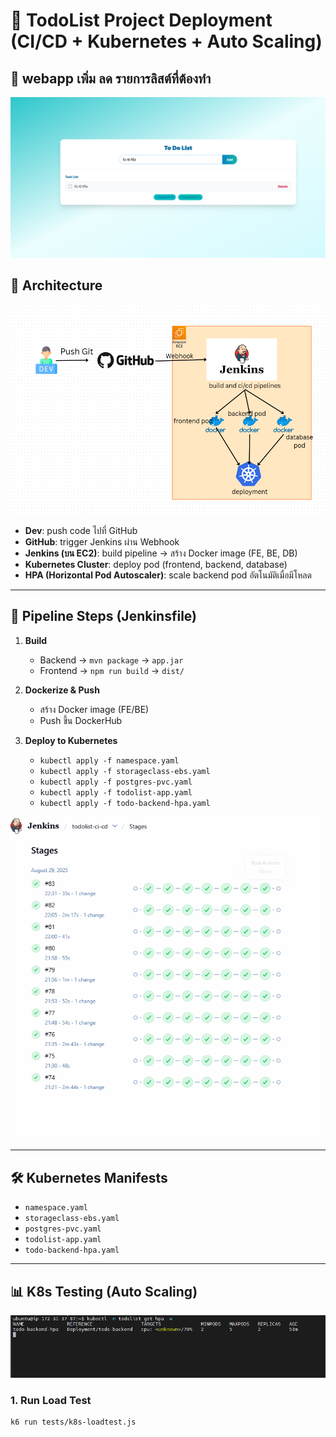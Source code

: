 # 📝 TodoList Project Deployment (CI/CD + Kubernetes + Auto Scaling)

## 📌 webapp เพิ่ม ลด รายการลิสต์ที่ต้องทำ

![Todo](docs/todo.png)

## 📌 Architecture

![Architecture Diagram](docs/architecture.png)

- **Dev**: push code ไปที่ GitHub
- **GitHub**: trigger Jenkins ผ่าน Webhook
- **Jenkins (บน EC2)**: build pipeline → สร้าง Docker image (FE, BE, DB)
- **Kubernetes Cluster**: deploy pod (frontend, backend, database)
- **HPA (Horizontal Pod Autoscaler)**: scale backend pod อัตโนมัติเมื่อมีโหลด

---

## 🚀 Pipeline Steps (Jenkinsfile)

1. **Build**

   - Backend → `mvn package` → `app.jar`
   - Frontend → `npm run build` → `dist/`

2. **Dockerize & Push**

   - สร้าง Docker image (FE/BE)
   - Push ขึ้น DockerHub

3. **Deploy to Kubernetes**
   - `kubectl apply -f namespace.yaml`
   - `kubectl apply -f storageclass-ebs.yaml`
   - `kubectl apply -f postgres-pvc.yaml`
   - `kubectl apply -f todolist-app.yaml`
   - `kubectl apply -f todo-backend-hpa.yaml`

![Pipeline](docs/jenkins-stage-cicd.png)

---

## 🛠️ Kubernetes Manifests

- `namespace.yaml`
- `storageclass-ebs.yaml`
- `postgres-pvc.yaml`
- `todolist-app.yaml`
- `todo-backend-hpa.yaml`

---

## 📊 K8s Testing (Auto Scaling)

![hpa](docs/hpa.png)

### 1. Run Load Test

```bash
k6 run tests/k8s-loadtest.js



```
